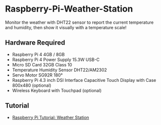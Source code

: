 # Raspberry-Pi-Weather-Station

Monitor the weather with DHT22 sensor to report the current temperature and humidity, then show it visually with a temperature scale!

## Hardware Required
- Raspberry Pi 4 4GB / 8GB
- Raspberry Pi 4 Power Supply 15.3W USB-C
- Micro SD Card 32GB Class 10
- Temperature Humidity Sensor DHT22/AM2302
- Servo Motor SG92R 180°
- Raspberry Pi 4.3 inch DSI Interface Capacitive Touch Display with Case 800x480 (optional)
- Wireless Keyboard with Touchpad (optional)

## Tutorial
- [Raspberry Pi Tutorial: Weather Station](https://www.kuriosity.sg/pages/raspberry-pi-tutorial-weather-station)
